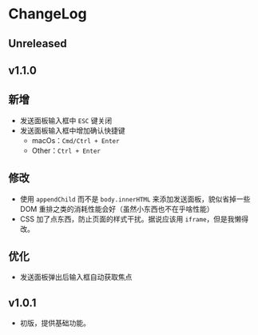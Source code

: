 # ChangeLog

## Unreleased

## v1.1.0

## 新增

- 发送面板输入框中 `ESC` 键关闭
- 发送面板输入框中增加确认快捷键
  - macOs：`Cmd/Ctrl + Enter`
  - Other：`Ctrl + Enter`

## 修改

- 使用 `appendChild` 而不是 `body.innerHTML` 来添加发送面板，貌似省掉一些 DOM 重排之类的消耗性能会好（虽然小东西也不在乎啥性能）
- CSS 加了点东西，防止页面的样式干扰。据说应该用 `iframe`，但是我懒得改。

## 优化

- 发送面板弹出后输入框自动获取焦点

## v1.0.1

- 初版，提供基础功能。
